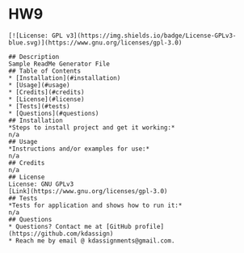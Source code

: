# HW9
    [![License: GPL v3](https://img.shields.io/badge/License-GPLv3-blue.svg)](https://www.gnu.org/licenses/gpl-3.0)
    
    ## Description
    Sample ReadMe Generator File
    ## Table of Contents
    * [Installation](#installation)
    * [Usage](#usage)
    * [Credits](#credits)
    * [License](#license)
    * [Tests](#tests)
    * [Questions](#questions)
    ## Installation
    *Steps to install project and get it working:*
    n/a
    ## Usage
    *Instructions and/or examples for use:*
    n/a
    ## Credits
    n/a
    ## License
    License: GNU GPLv3
    [Link](https://www.gnu.org/licenses/gpl-3.0)
    ## Tests
    *Tests for application and shows how to run it:*
    n/a
    ## Questions
    * Questions? Contact me at [GitHub profile](https://github.com/kdassign)
    * Reach me by email @ kdassignments@gmail.com. 
  